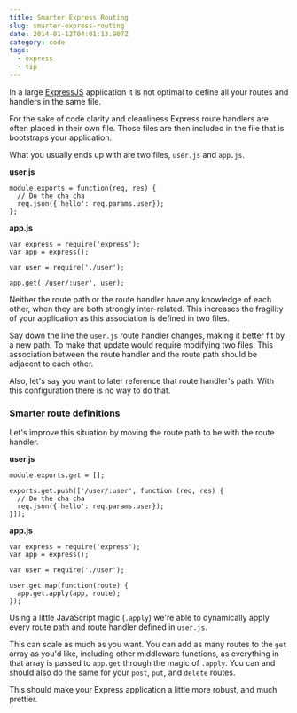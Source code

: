 ```yaml
---
title: Smarter Express Routing
slug: smarter-express-routing
date: 2014-01-12T04:01:13.907Z
category: code
tags:
  - express
  - tip
---
```


In a large [ExpressJS](http://expressjs.com/) application it is not optimal to define all your routes and handlers in the same file.

For the sake of code clarity and cleanliness Express route handlers are often placed in their own file. Those files are then included in the file that is bootstraps your application.

What you usually ends up with are two files, `user.js` and `app.js`.

**user.js**

```
module.exports = function(req, res) {
  // Do the cha cha
  req.json({'hello': req.params.user});
};
```

**app.js**

```
var express = require('express');
var app = express();

var user = require('./user');

app.get('/user/:user', user);
```

Neither the route path or the route handler have any knowledge of each other, when they are both strongly inter-related. This increases the fragility of your application as this association is defined in two files.

Say down the line the `user.js` route handler changes, making it better fit by a new path. To make that update would require modifying two files. This association between the route handler and the route path should be adjacent to each other.

Also, let's say you want to later reference that route handler's path. With this configuration there is no way to do that.

### Smarter route definitions

Let's improve this situation by moving the route path to be with the route handler.

**user.js**

```
module.exports.get = [];

exports.get.push(['/user/:user', function (req, res) {
  // Do the cha cha
  req.json({'hello': req.params.user});
}]);
```

**app.js**

```
var express = require('express');
var app = express();

var user = require('./user');

user.get.map(function(route) {
  app.get.apply(app, route);
});
```

Using a little JavaScript magic (`.apply`) we're able to dynamically apply every route path and route handler defined in `user.js`.

This can scale as much as you want. You can add as many routes to the `get` array as you'd like, including other middleware functions, as everything in that array is passed to `app.get` through the magic of `.apply`. You can and should also do the same for your `post`, `put`, and `delete` routes.

This should make your Express application a little more robust, and much prettier.
